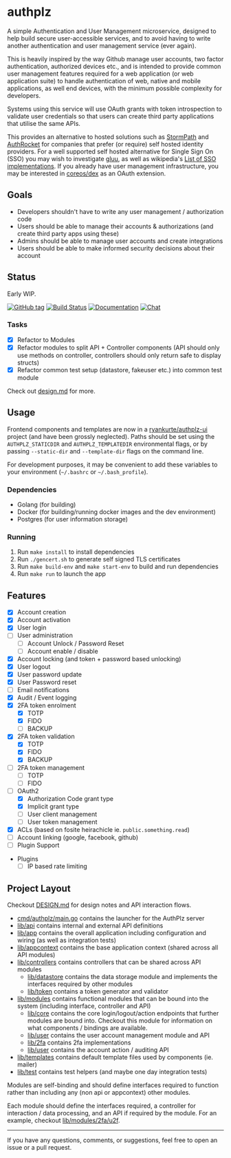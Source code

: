 # authplz

A simple Authentication and User Management microservice, designed to help build secure user-accessible services, and to avoid having to write another authentication and user management service (ever again).

This is heavily inspired by the way Github manage user accounts, two factor authentication, authorized devices etc., and is intended to provide common user management features required for a web application (or web application suite) to handle authentication of web, native and mobile applications, as well end devices, with the minimum possible complexity for developers.

Systems using this service will use OAuth grants with token introspection to validate user credentials so that users can create third party applications that utilise the same APIs.

This provides an alternative to hosted solutions such as [StormPath](https://stormpath.com/) and [AuthRocket](https://authrocket.com/) for companies that prefer (or require) self hosted identity providers. 
For a well supported self hosted alternative for Single Sign On (SSO) you may wish to investigate [gluu](https://www.gluu.org), as well as wikipedia's [List of SSO implementations](https://en.wikipedia.org/wiki/List_of_single_sign-on_implementations).
If you already have user management infrastructure, you may be interested in [coreos/dex](https://github.com/coreos/dex) as an OAuth extension.

## Goals

- Developers shouldn't have to write any user management / authorization code
- Users should be able to manage their accounts & authorizations (and create third party apps using these)
- Admins should be able to manage user accounts and create integrations
- Users should be able to make informed security decisions about their account


## Status

Early WIP.

[![GitHub tag](https://img.shields.io/github/tag/ryankurte/authplz.svg)](https://github.com/ryankurte/authplz)
[![Build Status](https://travis-ci.com/ryankurte/authplz.svg?token=s4CML2iJ2hd54vvqz5FP&branch=master)](https://travis-ci.com/ryankurte/authplz/branches)
[![Documentation](https://img.shields.io/badge/docs-godoc-blue.svg)](https://godoc.org/github.com/ryankurte/authplz)
[![Chat](https://img.shields.io/gitter/room/gitterHQ/gitter.svg)](https://gitter.im/authplz/Lobby)

### Tasks

- [X] Refactor to Modules
- [X] Refactor modules to split API + Controller components (API should only use methods on controller, controllers should only return safe to display structs)
- [X] Refactor common test setup (datastore, fakeuser etc.) into common test module

Check out [design.md](design.md) for more.

## Usage

Frontend components and templates are now in a [ryankurte/authplz-ui](https://github.com/ryankurte/authplz-ui) project (and have been grossly neglected). Paths should be set using the `AUTHPLZ_STATICDIR` and `AUTHPLZ_TEMPLATEDIR` environmental flags, or by passing `--static-dir` and `--template-dir` flags on the command line.

For development purposes, it may be convenient to add these variables to your environment (`~/.bashrc` or `~/.bash_profile`).

### Dependencies

- Golang (for building)
- Docker (for building/running docker images and the dev environment)
- Postgres (for user information storage)

### Running

1. Run `make install` to install dependencies
2. Run `./gencert.sh` to generate self signed TLS certificates
3. Run `make build-env` and `make start-env` to build and run dependencies
4. Run `make run` to launch the app

## Features

- [X] Account creation
- [X] Account activation
- [X] User login
- [ ] User administration
  - [ ] Account Unlock / Password Reset
  - [ ] Account enable / disable
- [X] Account locking (and token + password based unlocking)
- [X] User logout
- [X] User password update
- [X] User Password reset
- [ ] Email notifications
- [X] Audit / Event logging
- [X] 2FA token enrolment
  - [X] TOTP
  - [X] FIDO
  - [ ] BACKUP
- [X] 2FA token validation
  - [X] TOTP
  - [X] FIDO
  - [X] BACKUP
- [ ] 2FA token management
  - [ ] TOTP
  - [ ] FIDO
- [ ] OAuth2
  - [X] Authorization Code grant type
  - [X] Implicit grant type
  - [ ] User client management
  - [ ] User token management
- [X] ACLs (based on fosite heirachicle ie. `public.something.read`)
- [ ] Account linking (google, facebook, github)
- [ ] Plugin Support
- Plugins
  - [ ] IP based rate limiting

## Project Layout

Checkout [DESIGN.md](DESIGN.md) for design notes and API interaction flows.

- [cmd/authplz/main.go](cmd/authplz/main.go) contains the launcher for the AuthPlz server
- [lib/api](lib/api) contains internal and external API definitions
- [lib/app](lib/app) contains the overall application including configuration and wiring (as well as integration tests)
- [lib/appcontext](lib/appcontext) contains the base application context (shared across all API modules)
- [lib/controllers](lib/controllers) contains controllers that can be shared across API modules
  - [lib/datastore](lib/datastore) contains the data storage module and implements the interfaces required by other modules
  - [lib/token](lib/controllers/token) contains a token generator and validator
- [lib/modules](lib/modules) contains functional modules that can be bound into the system (including interface, controller and API)
  - [lib/core](lib/modules/core) contains the core login/logout/action endpoints that further modules are bound into. Checkout this module for information on what components / bindings are available.
  - [lib/user](lib/modules/user) contains the user account management module and API
  - [lib/2fa](lib/modules/2fa) contains 2fa implementations
  - [lib/user](lib/modules/audir) contains the account action / auditing API
- [lib/templates](lib/templates) contains default template files used by components (ie. mailer)
- [lib/test](lib/test) contains test helpers (and maybe one day integration tests)

Modules are self-binding and should define interfaces required to function rather than including any (non api or appcontext) other modules.

Each module should define the interfaces required, a controller for interaction / data processing, and an API if required by the module. For an example, checkout [lib/modules/2fa/u2f](lib/modules/2fa/u2f).


------

If you have any questions, comments, or suggestions, feel free to open an issue or a pull request.
